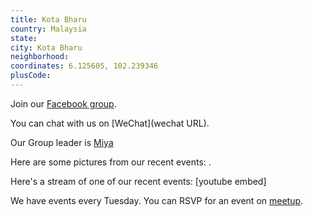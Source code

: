 ```yaml
---
title: Kota Bharu
country: Malaysia
state: 
city: Kota Bharu
neighborhood: 
coordinates: 6.125605, 102.239346
plusCode:
---
```

Join our [Facebook group](https://www.facebook.com/groups/free.code.camp.kotabharu.malaysia).

You can chat with us on [WeChat](wechat URL).

Our Group leader is [Miya](freecodecamp.org/miya)

Here are some pictures from our recent events:
![]().

Here's a stream of one of our recent events:
[youtube embed]

We have events every Tuesday. You can RSVP for an event on [meetup](meetupurl).
